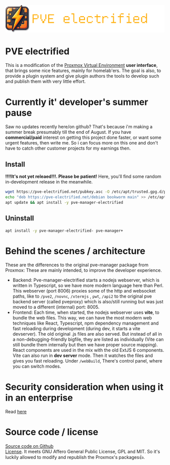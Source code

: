 ![](docs/images/pve-electrified_logo_text.png)

# PVE electrified

This is a modification of the [Proxmox Virtual Environment](https://www.proxmox.com/en/products/proxmox-virtual-environment/overview) **user interface**, that brings some nice features, mainly for homelab'ers. 
The goal is also, to provide a plugin system and give plugin authors the tools to develop such and publish them with very little effort. 

# Currently it' developer's summer pause
Saw no updates recently here/on github? That's because i'm making a summer break presumably till the end of August.
If you have **commercial/paid** interest on getting this project done faster,  or want some urgent features, then write me. So i can focus more on this one and don't have to catch other customer projects for my earnings then.  

## Install
**!!!!It's not yet releaed!!!. Please be patient!** Here, you'll find some random in-development release in the meanwhile.
````bash
wget https://pve-electrified.net/pubkey.asc -O /etc/apt/trusted.gpg.d/pve-electrified.asc
echo "deb https://pve-electrified.net/debian bookworm main" >> /etc/apt/sources.list
apt update && apt install -y pve-manager-electrified
````

## Uninstall

````bash
apt install -y pve-manager-electrified- pve-manager+
````


# Behind the scenes / architecture
These are the differences to the original pve-manager package from Proxmox: These are mainly intended, to improve the developer experience.

- Backend:
  Pve-manager-electrified starts a nodejs webserver, which is written in Typescript, so we have more modern language
  here than Perl. This webserver (port 8006) proxies some of the http and websocket paths, like to `/pve2`, `/novnc`, `/xtermjs`
  , `pwt`, `/api2` to the original pve backend server (called pveproxy)
  which is also/still running but was just moved to a different (internal) port: 8005.
- Frontend:
  Each time, when started, the nodejs webserver uses **vite**, to bundle the web files. This way, we can have the most modern web
  techniques like React, Typescript, npm dependency management and fast reloading during development (during dev, it starts a vite devserver). The old original
  .js files are also served. But instead of all in a non-debugging-friendly bigfile, they are listed as individually (Vite can still bundle them internally but then we have proper source mapping).
  React components are used in the mix with the old ExtJS 6 components.  
  Vite can also run in **dev server** mode. Then it watches the files and gives you fast reloading. Under `/webBuild`, There's control panel, where you can switch modes.

# Security consideration when using it in an enterprise
Read [here](https://github.com/bogeeee/pve-manager-electrified/blob/main/docs/security.md)
  
# Source code / license

[Source code on Github](https://github.com/bogeeee/pve-manager-electrified)  
[License](https://github.com/bogeeee/pve-manager-electrified/blob/main/debian/copyright). It meets GNU Affero General Public License, GPL and MIT. So it's luckily allowed to modify and republish the Proxmox's packages👍.

